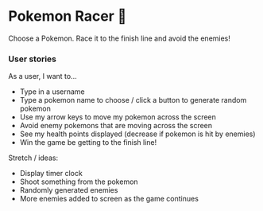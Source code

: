 # Pokemon Racer 🏁
Choose a Pokemon. Race it to the finish line and avoid the enemies!

### User stories

As a user, I want to...

- Type in a username
- Type a pokemon name to choose / click a button to generate random pokemon
- Use my arrow keys to move my pokemon across the screen
- Avoid enemy pokemons that are moving across the screen
- See my health points displayed (decrease if pokemon is hit by enemies)
- Win the game be getting to the finish line!

Stretch / ideas:

- Display timer clock
- Shoot something from the pokemon
- Randomly generated enemies
- More enemies added to screen as the game continues
